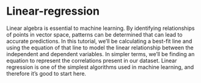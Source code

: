 # Linear-regression
Linear algebra is essential to machine learning. By identifying relationships of points in vector space, patterns can be determined that can lead to accurate predictions.
In this tutorial, we’ll be calculating a best-fit line and using the equation of that line to model the linear relationship between the independent and dependent variables. In simpler terms, we’ll be finding an equation to represent the correlations present in our dataset.
Linear regression is one of the simplest algorithms used in machine learning, and therefore it’s good to start here.
